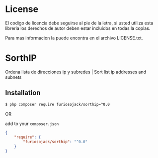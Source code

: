 

# License

  El codigo de licencia debe seguirse al pie de la letra, si usted utiliza esta libreria los derechos de autor deben estar incluidos en todas la copias.
  
  Para mas informacion la puede encontra en el archivo LICENSE.txt.

  
# SorthIP
Ordena lista de direcciones ip y subredes | Sort list ip addresses and subnets

## Installation 

```bash
$ php composer require furiosojack/sorthip=^0.0
```

OR 

add to your `composer.json`

```json
{
    "require": {
        "furiosojack/sorthip": "^0.0"
    }
}
```

